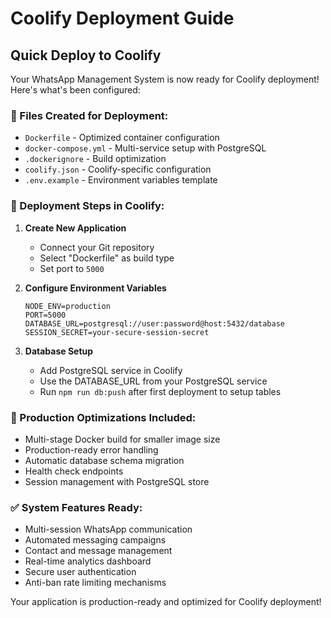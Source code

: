 # Coolify Deployment Guide

## Quick Deploy to Coolify

Your WhatsApp Management System is now ready for Coolify deployment! Here's what's been configured:

### 📁 Files Created for Deployment:
- `Dockerfile` - Optimized container configuration
- `docker-compose.yml` - Multi-service setup with PostgreSQL
- `.dockerignore` - Build optimization 
- `coolify.json` - Coolify-specific configuration
- `.env.example` - Environment variables template

### 🚀 Deployment Steps in Coolify:

1. **Create New Application**
   - Connect your Git repository
   - Select "Dockerfile" as build type
   - Set port to `5000`

2. **Configure Environment Variables**
   ```
   NODE_ENV=production
   PORT=5000
   DATABASE_URL=postgresql://user:password@host:5432/database
   SESSION_SECRET=your-secure-session-secret
   ```

3. **Database Setup**
   - Add PostgreSQL service in Coolify
   - Use the DATABASE_URL from your PostgreSQL service
   - Run `npm run db:push` after first deployment to setup tables

### 🔧 Production Optimizations Included:
- Multi-stage Docker build for smaller image size
- Production-ready error handling
- Automatic database schema migration
- Health check endpoints
- Session management with PostgreSQL store

### ✅ System Features Ready:
- Multi-session WhatsApp communication
- Automated messaging campaigns  
- Contact and message management
- Real-time analytics dashboard
- Secure user authentication
- Anti-ban rate limiting mechanisms

Your application is production-ready and optimized for Coolify deployment!